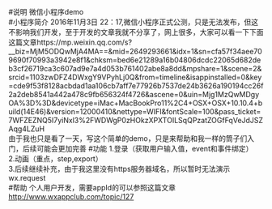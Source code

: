 #说明
微信小程序demo<br/>
#小程序简介
2016年11月3日 22：17,微信小程序正式公测，只是无法发布，但这不影响我们开发，至于开发的文章我就不分享了，网上很多，大家可以看一下下面这篇文章https://mp.weixin.qq.com/s?__biz=MjM5ODQwMjA4MA==&mid=2649293661&idx=1&sn=cfa57f34aee709690f70993a3942e8f1&chksm=bed6e21289a16b04806dcdc22065d682deb3cf26719ca3c607ad9e7a4d053b761402abe8a8dd&mpshare=1&scene=2&srcid=1103zwDFZ4DWxgY9VPyhLj0Q&from=timeline&isappinstalled=0&key=cde9f53f8128acbdad1aa106cb7aff7e77926b7537de24b3626a190194cc26f2a2deb8541a442a478c9fb656324f4726&ascene=0&uin=Mjg1MzQwMDgyOA%3D%3D&devicetype=iMac+MacBookPro11%2C4+OSX+OSX+10.10.4+build(14E46)&version=12000410&nettype=WIFI&fontScale=100&pass_ticket=7WFZEZNQ5I7yiNxl3%2FWDWgP0zHOkzXPXTOILSqQPzatZOGfFqVeJdJSZAqg4LZuH<br/>
由于我也只是看了一天，写这个简单的demo，只是来帮助和我一样的筒子们入门，后续可能会更加完善
#功能
1.登录（获取用户输入值，event和事件绑定）<br/>
2.动画（重点，step,export）<br/>
3.后续继续补充，由于我这里没有https服务器域名，所以暂时无法演示wx.request<br/>
#帮助
个人用户开发，需要appId的可以参照这篇文章 http://www.wxappclub.com/topic/127










